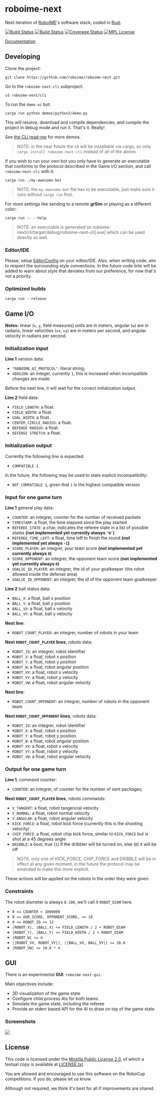 roboime-next
============

Next iteration of [RoboIME][roboime]'s software stack, coded in [Rust][rust].

[![Build Status](https://travis-ci.org/roboime/roboime-next.svg?branch=master)](https://travis-ci.org/roboime/roboime-next)
[![Build Status](https://ci.appveyor.com/api/projects/status/ukyaep1cl4r4v3al?svg=true)](https://ci.appveyor.com/project/jansegre/roboime-next)
[![Coverage Status](https://coveralls.io/repos/github/roboime/roboime-next/badge.svg?branch=master)](https://coveralls.io/github/roboime/roboime-next?branch=master)
[![MPL License](https://img.shields.io/badge/license-MPL--2.0-blue.svg)][mpl2]

[Documentation][docs]


Developing
----------

Clone the project:

    git clone https://github.com/roboime/roboime-next.git

Go to the `roboime-next-cli` subproject:

    cd roboime-next/cli

To run the `demo-ai` bot:

    cargo run python demos/python2/demo.py

This will resolve, download and compile dependencies, and compile the project in debug mode and run it. That's it. Really!

See [the CLI read-me](cli/README.md) for more demos.

> NOTE: in the near future the cli will be installable via cargo, so only `cargo install roboime-next-cli` instead of all of the above.

If you wish to run your own bot you only have to generate an executable that conforms to the protocol described in the Game I/O section,
and call `roboime-next-cli` with it:

    cargo run ./my-awesome-bot

> NOTE: the `my-awesome-bot` file has to be executable, just make sure it runs without `cargo run` first.

For more settings like sending to a remote __grSim__ or playing as a different color:

    cargo run -- --help

> NOTE: an executable is generated on roboime-next/cli/target/debug/roboime-next-cli[.exe] which can be used directly as well.

### Editor/IDE

Please, setup [EditorConfig](http://editorconfig.org/) on your editor/IDE. Also, when writing code, aim to respect the surrounding style
conventions.  In the future code lints will be added to warn about style that deviates from our preference, for now that's not a priority.

### Optimized builds

    cargo run --release


Game I/O
--------

__Notes:__ linear (`x`, `y`, field measures) units are in meters, angular (`w`) are in radians, linear velocities (`vx`, `vy`) are in
meters per second, and angular velocity in radians per second.

### Initialization input

__Line 1__ version data:

- `"ROBOIME_AI_PROTOCOL"`: literal string;
- `VERSION`: an integer, currently `1`, this is increased when incompatible changes are made.

Before the next line, it will wait for the correct initialization output.

__Line 2__ field data:

- `FIELD_LENGTH`: a float.
- `FIELD_WIDTH`: a float.
- `GOAL_WIDTH`: a float.
- `CENTER_CIRCLE_RADIUS`: a float.
- `DEFENSE RADIUS`: a float.
- `DEFENSE STRETCH`: a float.

### Initialization output

Currently the following line is expected:

- `COMPATIBLE 1`

In the future, the following may be used to state explicit incompatibility:

- `NOT_COMPATIBLE 1`, given that `1` is the highest compatible version

### Input for one game turn

__Line 1__ general play data:

- `COUNTER`: an integrer, counter for the number of received packets
- `TIMESTAMP`: a float, the time elapsed since the play started
- `REFEREE_STATE`: a char, indicates the referee state in a list of possible states __(not implemented yet currently always `'N'`)__
- `REFEREE_TIME_LEFT`: a float, time left to finish the round __(not implemented yet always `-1`)__
- `SCORE_PLAYER`: an integrer, your team score __(not implemented yet currently always `0`)__
- `SCORE_OPPONENT`: an integrer, the opponent team score __(not implemented yet currently always `0`)__
- `GOALIE_ID_PLAYER`: an integrer, the id of your goalkeeper (the robot allowed inside the defense area)
- `GOALIE_ID_OPPONENT`: an integrer, the id of the opponent team goalkeeper

__Line 2__ ball status data:

- `BALL_X`: a float, ball x position
- `BALL_Y`: a float, ball y position
- `BALL_VX`: a float, ball x velocity
- `BALL_VY`: a float, ball y velocity

__Next line__:
- `ROBOT_COUNT_PLAYER`: an integrer, number of robots in your team

__Next `ROBOT_COUNT_PLAYER` lines__, robots data:

- `ROBOT_ID`: an integrer, robot identifier
- `ROBOT_X`: a float, robot x position
- `ROBOT_Y`: a float, robot y position
- `ROBOT_W`: a float, robot angular position
- `ROBOT_VX`: a float, robot x velocity
- `ROBOT_VY`: a float, robot y velocity
- `ROBOT_VW`: a float, robot angular velocity

__Next line__:
- `ROBOT_COUNT_OPPONENT`: an integrer, number of robots in the opponent team

__Next `ROBOT_COUNT_OPPONENT` lines__, robots data:

- `ROBOT_ID`: an integrer, robot identifier
- `ROBOT_X`: a float, robot x position
- `ROBOT_Y`: a float, robot y position
- `ROBOT_W`: a float, robot angular position
- `ROBOT_VX`: a float, robot x velocity
- `ROBOT_VY`: a float, robot y velocity
- `ROBOT_VW`: a float, robot angular velocity

### Output for one game turn

__Line 1__, command counter:

- `COUNTER`: an integrer, of counter for the number of sent packages;

__Next `ROBOT_COUNT_PLAYER` lines__, robots commands:

- `V_TANGENT`: a float, robot tangencial velocity
- `V_NORMAL`: a float, robot normal velocity
- `V_ANGULAR`: a float, robot angular velocity
- `KICK_FORCE`: a float, robot kick force (currently this is the shooting velocity)
- `CHIP_FORCE`: a float, robot chip kick force, similar to `KICK_FORCE` but is shot at a 45 degrees angle
- `DRIBBLE`: a bool, true (`1`) if the dribbler will be turned on, else (`0`) it will be off

> NOTE: only one of KICK_FORCE, CHIP_FORCE and DRIBBLE will be in effect at any given moment, in the future
> the protocol may be amended to make this more explicit.

These actions will be applied on the robots in the order they were given.

### Constraints

The robot diameter is always `0.180`, we'll call it `ROBOT_DIAM` here.

- `0 <= COUNTER < 1000000`
- `0 <= OUR_SCORE, OPPONENT_SCORE, <= 10`
- `0 <= ROBOT_ID <= 12`
- `|ROBOT_X|, |BALL_X| <= FIELD_LENGTH / 2 + ROBOT_DIAM`
- `|ROBOT_Y|, |BALL_Y| <= FIELD_WIDTH / 2 + ROBOT_DIAM`
- `|ROBOT_W| <= π`
- `||ROBOT_VX, ROBOT_VY||, ||BALL_VX, BALL_VY|| <= 20.0`
- `|ROBOT_VW| <= 10.0 * π`

GUI
---

There is an experimental __GUI__: `roboime-next-gui`.

Main objectives include:

- 3D visualization of the game state
- Configure child process AIs for both teams
- Simulate the game state, including the referee
- Provide an stderr based API for the AI to draw on top of the game state

### Screenshots

![](screenshot-1.png)

License
-------

This code is licensed under the [Mozilla Public License 2.0][mpl2], of which a textual copy is available at [LICENSE.txt](LICENSE.txt).

You are allowed and encouraged to use this software on the RoboCup competitions.  If you do, please let us know.

Although not required, we think it's best for all if improvements are shared.


[roboime]: http://www.roboime.com/
[rust]: https://www.rust-lang.org/
[mpl2]: https://www.mozilla.org/MPL/2.0/
[docs]: http://www.roboime.com/roboime-next/
